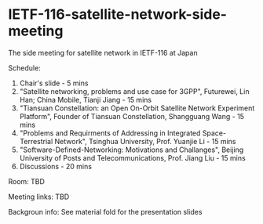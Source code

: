 # IETF-116-satellite-network-side-meeting
The side meeting for satellite network in IETF-116 at Japan

Schedule:
1. Chair's slide - 5 mins
2. "Satellite networking, problems and use case for 3GPP", Futurewei, Lin Han; China Mobile, Tianji Jiang - 15 mins
3. "Tiansuan Constellation: an Open On-Orbit Satellite Network Experiment Platform", Founder of Tiansuan Constellation, Shangguang Wang - 15 mins
4. "Problems and Requirments of Addressing in Integrated Space-Terrestrial Network", Tsinghua University, Prof. Yuanjie Li - 15 mins
5. "Software-Defined-Networking: Motivations and Challanges", Beijing University of Posts and Telecommunications, Prof. Jiang Liu - 15 mins
6. Discussions - 20 mins


Room:
TBD

Meeting links:
TBD

Backgroun info:
See material fold for the presentation slides
